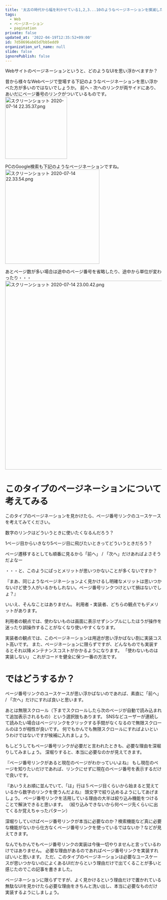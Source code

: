 ```yaml
---
title: '太古の時代から幅を利かせている1,2,3...10のようなページネーションを撲滅したい'
tags:
  - Web
  - ページネーション
  - pagination
private: false
updated_at: '2022-04-19T12:35:52+09:00'
id: 7d58696ab65d7bb5edd9
organization_url_name: null
slide: false
ignorePublish: false
---
```

Webサイトのページネーションというと、どのようなUIを思い浮かべますか？

昔から様々なWebページで登場する下記のようなページネーションを思い浮かべた方が多いのではないでしょうか。
前へ・次へのリンクが両サイドにあり、あいだにページ番号のリンクがついているものです。
<img width="199" alt="スクリーンショット 2020-07-14 22.35.37.png" src="https://qiita-image-store.s3.ap-northeast-1.amazonaws.com/0/83424/88e9b678-9e23-fcf2-c419-80ca12973147.png">

PCのGoogle検索も下記のようなページネーションですね。
<img width="303" alt="スクリーンショット 2020-07-14 22.33.54.png" src="https://qiita-image-store.s3.ap-northeast-1.amazonaws.com/0/83424/ae5934fb-071b-744f-7599-b4410549d5c6.png">

あとページ数が多い場合は途中のページ番号を省略したり、途中から単位が変わったり・・・
<img width="606" alt="スクリーンショット 2020-07-14 23.00.42.png" src="https://qiita-image-store.s3.ap-northeast-1.amazonaws.com/0/83424/7fd012bc-9559-276a-86bb-9adecc31604f.png">

# このタイプのページネーションについて考えてみる

このタイプのページネーションを見かけたら、ページ番号リンクのユースケースを考えてみてください。

数字のリンクはどういうときに使いたくなるんだろう？

1ページ目からいきなり5ページ目に飛びたいときってどういうときだろう？

ページ遷移するとしても順番に見るから「前へ」 / 「次へ」だけあればよさそうだよなー

・・・と、このようにぱっとメリットが思いつかないことが多くないですか？

『まあ、同じようなページネーションよく見かけるし明確なメリットは思いつかないけど使う人がいるかもしれない。ページ番号リンクつけといて損はないでしょ？』

いいえ、そんなことはありません。
利用者・実装者、どちらの観点でもデメリットがあります。

利用者の観点では、使わないものは画面に表示せずシンプルにしたほうが操作を迷ったり誤操作することがなくなり使いやすくなります。

実装者の観点では、このページネーションは用途が思い浮かばない割に実装コスト高いです。
また、ページネーションに限らずですが、どんなものでも実装するとそれ以降メンテナンスコストがかかるようになります。
「使わないものは実装しない」
これがコードを健全に保つ一番の方法です。

# ではどうするか？

ページ番号リンクのユースケースが思い浮かばないのであれば、素直に「前へ」 / 「次へ」だけにすれば良いと思います。

あとは無限スクロール（下までスクロールしたら次のページが自動で読み込まれて追加表示されるもの）という選択肢もあります。
SNSなどユーザーが連続して読みたい場合はページリンクをクリックする手間がなくなるので無限スクロールのほうが相性が良いです。
何でもかんでも無限スクロールにすればよいというわけではないですが候補に入れましょう。

もしどうしてもページ番号リンクが必要だと言われたときも、必要な理由を深堀りしてみましょう。
深堀りすると、本当に必要なのかが見えてきます。

『ページ番号リンクがあると現在のページがわかっていいよね』
もし現在のページを知りたいだけであれば、リンクにせずに現在のページ番号を表示するだけで良いです。

『あいうえお順に並んでいて、「は」行は５ページ目くらいから始まると覚えているから数字のリンクを使うんだよね』
頭文字で絞り込めるようにしてあげましょう。
ページ番号リンクを活用している理由の大半は絞り込み機能をつけることで解決できると思います。
（絞り込みできないから何ページ先くらいに出てくるか覚えちゃったパターン）

深堀りしていけばページ番号リンクが本当に必要なのか？検索機能など真に必要な機能がないから仕方なくページ番号リンクを使っているではないか？などが見えてきます。

なんでもかんでもページ番号リンクの実装は今後一切やりませんと言っているわけではありません。
必要な理由があるのであればページ番号リンクを実装すればいいと思います。
ただ、このタイプのページネーションは必要なユースケースが思いつかないのによくあるUIだからという理由だけで出てくることが多いと感じたのでこの記事を書きました。

ページネーションに限らずですが、よく見かけるという理由だけで置かれている無駄なUIを見かけたら必要な理由をきちんと洗い出し、本当に必要なものだけ実装するようにしましょう。
